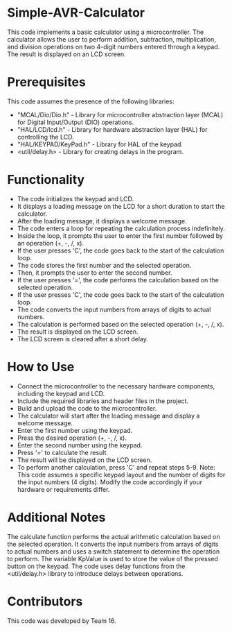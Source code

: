 # Simple-AVR-Calculator
This code implements a basic calculator using a microcontroller. The calculator allows the user to perform addition, subtraction, multiplication, and division operations on two 4-digit numbers entered through a keypad. The result is displayed on an LCD screen.

# Prerequisites
This code assumes the presence of the following libraries:
- "MCAL/Dio/Dio.h" - Library for microcontroller abstraction layer (MCAL) for Digital Input/Output (DIO) operations.
- "HAL/LCD/lcd.h" - Library for hardware abstraction layer (HAL) for controlling the LCD.
- "HAL/KEYPAD/KeyPad.h" - Library for HAL of the keypad.
- <util/delay.h> - Library for creating delays in the program.

# Functionality
- The code initializes the keypad and LCD.
- It displays a loading message on the LCD for a short duration to start the calculator.
- After the loading message, it displays a welcome message.
- The code enters a loop for repeating the calculation process indefinitely.
- Inside the loop, it prompts the user to enter the first number followed by an operation (+, -, /, x).
- If the user presses 'C', the code goes back to the start of the calculation loop.
- The code stores the first number and the selected operation.
- Then, it prompts the user to enter the second number.
- If the user presses '=', the code performs the calculation based on the selected operation.
- If the user presses 'C', the code goes back to the start of the calculation loop.
- The code converts the input numbers from arrays of digits to actual numbers.
- The calculation is performed based on the selected operation (+, -, /, x).
- The result is displayed on the LCD screen.
- The LCD screen is cleared after a short delay.

# How to Use
- Connect the microcontroller to the necessary hardware components, including the keypad and LCD.
- Include the required libraries and header files in the project.
- Build and upload the code to the microcontroller.
- The calculator will start after the loading message and display a welcome message.
- Enter the first number using the keypad.
- Press the desired operation (+, -, /, x).
- Enter the second number using the keypad.
- Press '=' to calculate the result.
- The result will be displayed on the LCD screen.
- To perform another calculation, press 'C' and repeat steps 5-9.
Note: This code assumes a specific keypad layout and the number of digits for the input numbers (4 digits). Modify the code accordingly if your hardware or requirements differ.

# Additional Notes
The calculate function performs the actual arithmetic calculation based on the selected operation. It converts the input numbers from arrays of digits to actual numbers and uses a switch statement to determine the operation to perform.
The variable KpValue is used to store the value of the pressed button on the keypad.
The code uses delay functions from the <util/delay.h> library to introduce delays between operations.

# Contributors
This code was developed by Team 16.
